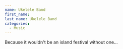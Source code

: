 ```yaml
---
name: Ukelele Band
first_name: 
last_name: Ukelele Band
categories:
  - Music
---
```


Because it wouldn't be an island festival without one...